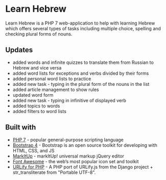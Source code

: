 # Learn Hebrew
Learn Hebrew is a PHP 7 web-application to help with learning Hebrew which offers several types of tasks including multiple choice, spelling and checking plural forms of nouns.

## Updates
* added words and infinite quizzes to translate them from Russian to Hebrew and vice versa
* added word lists for exceptions and verbs divided by their forms
* added personal word lists to practice
* added new task - typing in the plural form of the nouns in the list
* added article management to show rules
* updated word form
* added new task - typing in infinitive of displayed verb
* added topics to words
* added filters to word lists
## Built with
* [PHP 7](http://php.net/) - popular general-purpose scripting language
* [Bootstrap 4](https://getbootstrap.com/) - Bootstrap is an open source toolkit for developing with HTML, CSS, and JS
* [MarkItUp](http://markitup.jaysalvat.com/home/) - markItUp! universal markup jQuery editor
* [Font Awesome](https://fontawesome.com/) - the web’s most popular icon set and toolkit
* [URLify for PHP](https://www.phpclasses.org/package/10229-PHP-Transliterate-non-ASCII-characters.html) - A PHP port of URLify.js from the Django project + str_transliterate from "Portable UTF-8".
